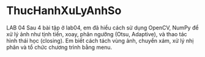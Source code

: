 # ThucHanhXuLyAnhSo


LAB 04
Sau 4 bài tập ở lab04, em đã hiểu cách sử dụng OpenCV, NumPy để xử lý ảnh như tịnh tiến, xoay, phân ngưỡng (Otsu, Adaptive), và thao tác hình thái học (closing). Em biết cách tách vùng ảnh, chuyển xám, xử lý nhị phân và tổ chức chương trình bằng menu.
